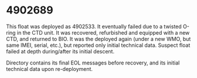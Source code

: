# 4902689

This float was deployed as 4902533. It eventually failed due to a twisted O-ring in the CTD unit. It was recovered, refurbished and equipped with a new CTD, and returned to BIO. It was the deployed again (under a new WMO, but same IMEI, serial, etc.), but reported only initial technical data. Suspect float failed at depth during/after its initial descent. 

Directory contains its final EOL messages before recovery, and its initial technical data upon re-deployment.